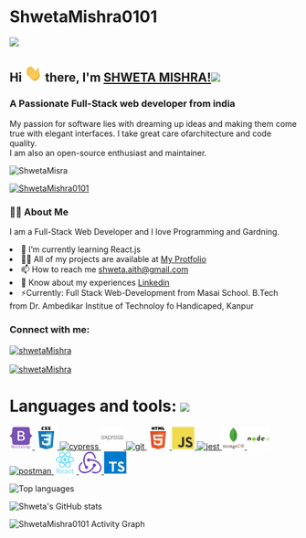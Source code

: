 # ShwetaMishra0101
<div>
<img src="https://camo.githubusercontent.com/31ff8df235ece3324517d44a28df0b36abcb73a1f6d9b8fb9f5175839f7565d3/68747470733a2f2f7265732e636c6f7564696e6172792e636f6d2f70726163746963616c6465762f696d6167652f66657463682f732d2d3046524a4764795a2d2d2f635f696d616767615f7363616c652c665f6175746f2c666c5f70726f67726573736976652c685f3530302c715f6175746f2c775f313030302f68747470733a2f2f6465762d746f2d75706c6f6164732e73332e616d617a6f6e6177732e636f6d2f75706c6f6164732f61727469636c65732f65707635356867747366693863737072706a39752e6a7067"/>
</div>
<div dispaly="flex">
<div>
<h2>Hi <img height="30px" src="https://raw.githubusercontent.com/ABSphreak/ABSphreak/master/gifs/Hi.gif"/>  there, I'm <a href="https://shweta-mishra.netlify.app/" target="_blank">SHWETA MISHRA!</a><img height="30px" src="https://camo.githubusercontent.com/d3359cb00ab0b5ed8f2e1fe3fceb4fbaf3b614340f8c0db99c17b9f50b351770/68747470733a2f2f656d6f6a69732e736c61636b6d6f6a69732e636f6d2f656d6f6a69732f696d616765732f313533313834393433302f343234362f626c6f622d73756e676c61737365732e6769663f31353331383439343330"/></h2> </div>
<div>


<h3>A Passionate Full-Stack web developer from india</h3>
<p>My passion for software lies with dreaming up ideas and making them come true with elegant interfaces. I take great care ofarchitecture and code quality.<br>
I am also an open-source enthusiast and maintainer.</p>
<p align="left"> <img src="https://komarev.com/ghpvc/?username=ShwetaMishra0101&label=Profile%20views&color=0e75b6&style=flat" alt="ShwetaMisra" /> </p>
<p align="left"> <a href="https://github.com/ryo-ma/github-profile-trophy"><img src="https://github-profile-trophy.vercel.app/?username=ShwetaMishra0101" alt="ShwetaMishra0101" /></a> </p>

<!-- <div markdown="1">
  <img align="left" src="https://komarev.com/ghpvc/?username=ShwetaMishra0101&label=Profile%20views&color=0e75b6&style=flat" alt="ShwetaMishra0101" />
  <a href="https://wakatime.com/@2b20e24d-1c57-4cf5-9cc3-46773ec9ca8d"><img src="https://wakatime.com/badge/user/2b20e24d-1c57-4cf5-9cc3-46773ec9ca8d.svg" alt="Total time coded since Apr 3 2022" /></a>
</div> -->

<h3>🙋‍♂️ About Me</h3>
<p>I am a Full-Stack Web Developer and I love Programming and Gardning.</p>
<li>🌱 I’m currently learning React.js</li>
<li>👨‍💻 All of my projects are available at <a href="https://shweta-mishra.netlify.app/" target="_blank">My Protfolio</a></li>
<li>📫 How to reach me <a href="shweta.aith@gmail.com">shweta.aith@gmail.com</a></li>
<li>📄 Know about my experiences <a href="https://linkedin.com/in/shweta-mishra-66b8731a1" target="_blank">Linkedin</a></li>

<li>⚡Currently: Full Stack Web-Development from Masai School. B.Tech from Dr. Ambedikar Institue of Technoloy fo Handicaped, Kanpur</li>


<h3 align="left">Connect with me:</h3>
<p align="left">
<a href="https://linkedin.com/in/shweta-mishra-66b8731a1" target="blank"><img align="center" src="https://raw.githubusercontent.com/rahuldkjain/github-profile-readme-generator/master/src/images/icons/Social/linked-in-alt.svg" alt="shwetaMishra" height="30" width="40" /></a>

<a href="https://www.instagram.com/shwetamishra4040/" target="blank"><img align="center" src="https://raw.githubusercontent.com/rahuldkjain/github-profile-readme-generator/master/src/images/icons/Social/instagram.svg" alt="shwetaMishra" height="30" width="40" /></a>

</p>

<h1>Languages and tools: <img height="30px" src="https://camo.githubusercontent.com/beb64ff21c883e318e4f5db5231c2ba4175705bea1c9249e82a41ab375db4f75/68747470733a2f2f6d65646961322e67697068792e636f6d2f6d656469612f51737347456d706b79454f684243623765312f67697068792e6769663f6369643d656366303565343761306e336769316266716e74716d6f62386739616964316f796a327772336473336d67373030626c267269643d67697068792e676966"/> </h1>

</div>

<div>
<p align="left"> <a href="https://getbootstrap.com" target="_blank" rel="noreferrer"> <img src="https://raw.githubusercontent.com/devicons/devicon/master/icons/bootstrap/bootstrap-plain-wordmark.svg" alt="bootstrap" width="40" height="40"/> </a> <a href="https://www.w3schools.com/css/" target="_blank" rel="noreferrer"> <img src="https://raw.githubusercontent.com/devicons/devicon/master/icons/css3/css3-original-wordmark.svg" alt="css3" width="40" height="40"/> </a> <a href="https://www.cypress.io" target="_blank" rel="noreferrer"> <img src="https://raw.githubusercontent.com/simple-icons/simple-icons/6e46ec1fc23b60c8fd0d2f2ff46db82e16dbd75f/icons/cypress.svg" alt="cypress" width="40" height="40"/> </a> <a href="https://expressjs.com" target="_blank" rel="noreferrer"> <img src="https://raw.githubusercontent.com/devicons/devicon/master/icons/express/express-original-wordmark.svg" alt="express" width="40" height="40"/> </a> <a href="https://git-scm.com/" target="_blank" rel="noreferrer"> <img src="https://www.vectorlogo.zone/logos/git-scm/git-scm-icon.svg" alt="git" width="40" height="40"/> </a> <a href="https://www.w3.org/html/" target="_blank" rel="noreferrer"> <img src="https://raw.githubusercontent.com/devicons/devicon/master/icons/html5/html5-original-wordmark.svg" alt="html5" width="40" height="40"/> </a> <a href="https://developer.mozilla.org/en-US/docs/Web/JavaScript" target="_blank" rel="noreferrer"> <img src="https://raw.githubusercontent.com/devicons/devicon/master/icons/javascript/javascript-original.svg" alt="javascript" width="40" height="40"/> </a> <a href="https://jestjs.io" target="_blank" rel="noreferrer"> <img src="https://www.vectorlogo.zone/logos/jestjsio/jestjsio-icon.svg" alt="jest" width="40" height="40"/> </a> <a href="https://www.mongodb.com/" target="_blank" rel="noreferrer"> <img src="https://raw.githubusercontent.com/devicons/devicon/master/icons/mongodb/mongodb-original-wordmark.svg" alt="mongodb" width="40" height="40"/> </a> <a href="https://nodejs.org" target="_blank" rel="noreferrer"> <img src="https://raw.githubusercontent.com/devicons/devicon/master/icons/nodejs/nodejs-original-wordmark.svg" alt="nodejs" width="40" height="40"/> </a> <a href="https://postman.com" target="_blank" rel="noreferrer"> <img src="https://www.vectorlogo.zone/logos/getpostman/getpostman-icon.svg" alt="postman" width="40" height="40"/> </a> <a href="https://reactjs.org/" target="_blank" rel="noreferrer"> <img src="https://raw.githubusercontent.com/devicons/devicon/master/icons/react/react-original-wordmark.svg" alt="react" width="40" height="40"/> </a> <a href="https://redux.js.org" target="_blank" rel="noreferrer"> <img src="https://raw.githubusercontent.com/devicons/devicon/master/icons/redux/redux-original.svg" alt="redux" width="40" height="40"/> </a> <a href="https://www.typescriptlang.org/" target="_blank" rel="noreferrer"> <img src="https://raw.githubusercontent.com/devicons/devicon/master/icons/typescript/typescript-original.svg" alt="typescript" width="40" height="40"/> </a> </p>
</div>


 ![Top languages](https://github-readme-stats.vercel.app/api/top-langs/?username=ShwetaMishra0101&show_icons=true&theme=tokyonight)

 ![Shweta's GitHub stats](https://github-readme-stats.vercel.app/api?username=ShwetaMishra0101&show_icons=true&theme=tokyonight)




<img alt="ShwetaMishra0101 Activity Graph" src="https://activity-graph.herokuapp.com/graph?username=ShwetaMishra0101&bg_color=050f2c&color=FFFF&line=5BCDEC&point=FFFFFF&border=true" />
 


</div>
</div>

